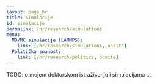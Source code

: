 ```yaml
---
layout: page_hr
title: Simulacije
id: simulacije
permalink: /hr/research/simulations
menu:
  MD/MC simulacije (LAMMPS):
    link: [/hr/research/simulations, onsite]
  Politička znanost:
    link: [/hr/research/politics, onsite]
---
```

TODO: o mojem doktorskom istraživanju i simulacijama ...
